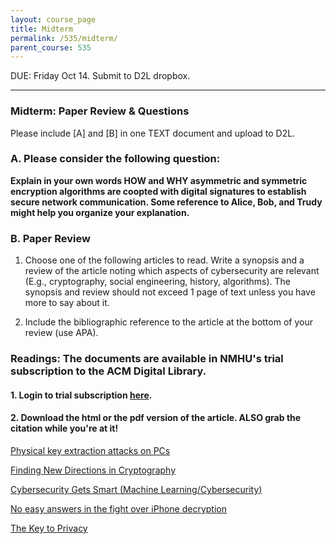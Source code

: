 ```yaml
---
layout: course_page
title: Midterm
permalink: /535/midterm/
parent_course: 535
---
```


DUE: Friday Oct 14. Submit to D2L dropbox. 

---


### Midterm: Paper Review & Questions

Please include [A] and [B] in one TEXT document and upload to D2L.

### A. Please consider the following question:

**Explain in your own words HOW and WHY asymmetric and symmetric encryption algorithms are coopted with digital signatures to establish secure network communication. Some reference to Alice, Bob, and Trudy might help you organize your explanation.**

### B. Paper Review

1. Choose one of the following articles to read. Write a synopsis and a review of the article noting which aspects of cybersecurity are relevant (E.g., cryptography, social engineering, history, algorithms). The synopsis and review should not exceed 1 page of text unless you have more to say about it.

2. Include the bibliographic reference to the article at the bottom of your review (use APA).


### Readings: The documents are available in NMHU's trial subscription to the ACM Digital Library. 

#### 1. Login to trial subscription [here](http://donnelly.nmhu.edu:2048/login?url=http://dl.acm.org/). 

#### 2. Download the html or the pdf version of the article. ALSO grab the citation while you're at it!

[Physical key extraction attacks on PCs](http://donnelly.nmhu.edu:2168/10.1145/2851486)  

[Finding New Directions in Cryptography](http://donnelly.nmhu.edu:2168/10.1145/2911977)

[Cybersecurity Gets Smart (Machine Learning/Cybersecurity)](http://donnelly.nmhu.edu:2168/10.1145/2898969)

[No easy answers in the fight over iPhone decryption](http://donnelly.nmhu.edu:2168/10.1145/2971325)

[The Key to Privacy](http://donnelly.nmhu.edu:2168/10.1145/2911979)













